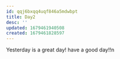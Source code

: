 ```yaml
---
id: qqj6bxqq4uqf846a5mdwbpt
title: Day2
desc: ''
updated: 1679461940508
created: 1679461828597
---
```

Yesterday is a great day!
have a good day!!n